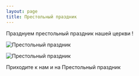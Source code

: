 ```yaml
---
layout: page
title: Престольный праздник
---
```


Празднуем престольный праздник нашей церкви !

![Престольный праздник](/assets/img/2024_Prestol_Flyer_Short_RU)

![Престольный праздник](/assets/img/2024_Prestol_Flyer_Short_EN.JPG)

Приходите к нам и на Престольный праздник
